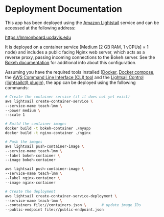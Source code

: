 # Deployment Documentation

This app has been deployed using the
[Amazon Lightstail](https://aws.amazon.com/lightsail/) service and can be
accessed at the following address:

https://lmmonboard.ucdavis.edu

It is deployed on a container service (Medium [2 GB RAM, 1 vCPUs] × 1 node) and
includes a public facing Nginx web server, which acts as a reverse proxy,
passing incoming connections to the Bokeh server. See the
[Bokeh documentation](https://docs.bokeh.org/en/latest/docs/user_guide/server.html#basic-reverse-proxy-setup)
for additional info about this configuration.

Assuming you have the required tools installed
([Docker](https://docs.docker.com/engine/install/),
[Docker compose](https://docs.docker.com/compose/install/),
the [AWS Command Line Interface (CLI) tool](https://docs.aws.amazon.com/cli/latest/userguide/cli-chap-install.html)
and the [Lightsail Control (lightsailctl) plugin](https://lightsail.aws.amazon.com/ls/docs/en_us/articles/amazon-lightsail-install-software)), the app can be deployed 
using the following commands:

```sh
# Create the container service (if it does not yet exist)
aws lightsail create-container-service \
--service-name teach-lmm \
--power medium \
--scale 1

# Build the container images
docker build -t bokeh-container ./myapp
docker build -t nginx-container ./nginx

# Push the images
aws lightsail push-container-image \
--service-name teach-lmm \
--label bokeh-container \
--image bokeh-container

aws lightsail push-container-image \
--service-name teach-lmm \
--label nginx-container \
--image nginx-container

# Create the deployment
aws lightsail create-container-service-deployment \
--service-name teach-lmm \
--containers file://containers.json \       # update image IDs
--public-endpoint file://public-endpoint.json
```
